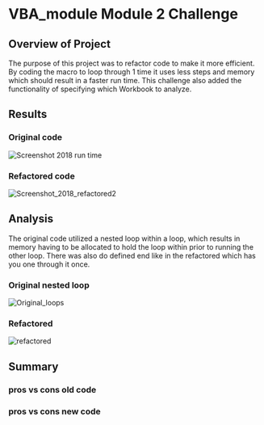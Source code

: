 # **VBA_module Module 2 Challenge**

## Overview of Project
The purpose of this project was to refactor code to make it more efficient.  By coding the macro to loop through 1 time it uses less steps and memory which should result in a faster run time.  This challenge also added the functionality of specifying which Workbook to analyze.  

## Results
### Original code
  ![Screenshot 2018 run time](https://user-images.githubusercontent.com/115171651/201999642-394e97f4-1acb-4755-856d-e2391a2421fa.png)
### Refactored code
![Screenshot_2018_refactored2](https://user-images.githubusercontent.com/115171651/201999698-480ffa02-31e5-4f35-ac62-0b3b9558de30.png)
## Analysis
The original code utilized a nested loop within a loop, which results in memory having to be allocated to hold the loop within prior to running the other loop.  There was also do defined end like in the refactored which has you one through it once.  
### **Original nested loop**
![Original_loops](https://user-images.githubusercontent.com/115171651/202001002-f078d44a-ff22-47fa-8c49-7e05d8c044e5.png)
### **Refactored**
![refactored](https://user-images.githubusercontent.com/115171651/202001104-4b42d9b5-5cc5-4ef4-b84f-e46cc206d2d3.png)
## Summary
### pros vs cons old code
### pros vs cons new code
